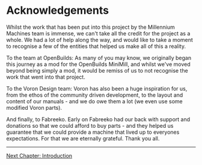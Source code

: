# Acknowledgements

Whilst the work that has been put into this project by the Millennium Machines team is immense, we can't take all the credit for the project as a whole. We had a lot of help along the way, and would like to take a moment to recognise a few of the entities that helped us make all of this a reality.

To the team at OpenBuilds: As many of you may know, we originally began this journey as a mod for the OpenBuilds MiniMill, and whilst we've moved beyond being simply a mod, it would be remiss of us to not recognise the work that went into that project.

To the Voron Design team: Voron has also been a huge inspiration for us, from the ethos of the community driven development, to the layout and content of our manuals - and we do owe them a lot (we even use some modified Voron parts).

And finally, to Fabreeko. Early on Fabreeko had our back with support and donations so that we could afford to buy parts - and they helped us guarantee that we could provide a machine that lived up to everyones expectations. For that we are eternally grateful. Thank you all.

---

[Next Chapter: Introduction](./introduction.md)
